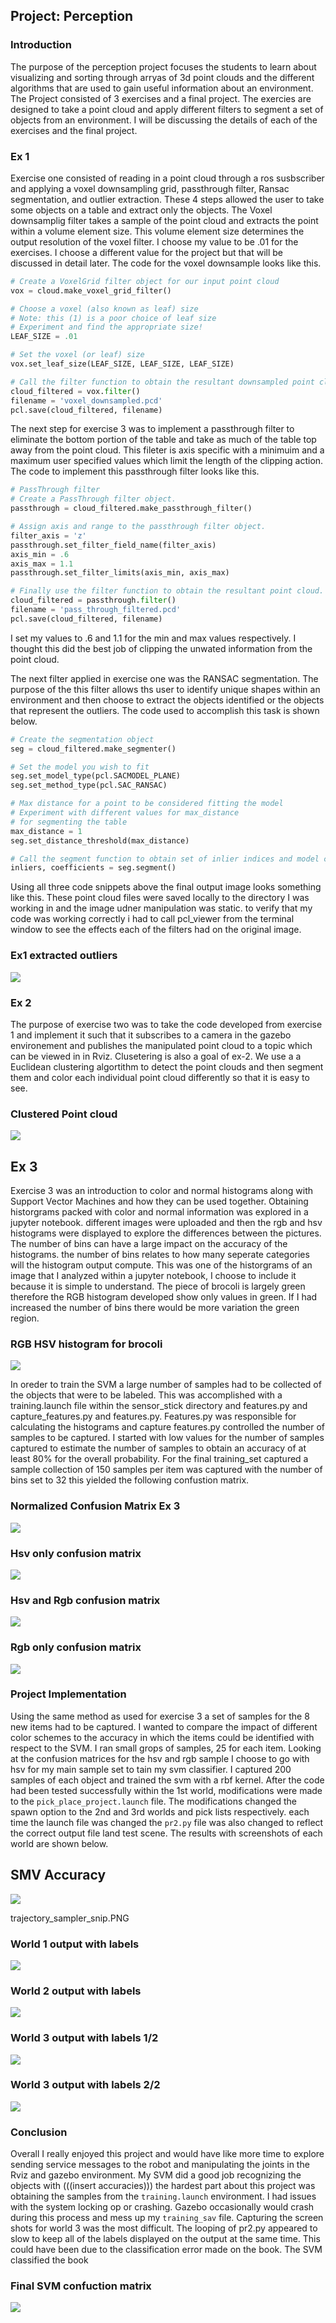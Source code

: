 ## Project: Perception

### Introduction  
The purpose of the perception project focuses the students to learn about visualizing and sorting through arryas of 3d point clouds and the different algorithms that are used to gain useful information about an environment.  The Project consisted of 3 exercises and a final project.  The exercies are designed to take a point cloud and apply different filters to segment a set of objects from an environment.  I will be discussing the details of each of the exercises and the final project.


### Ex 1
Exercise one consisted of reading in a point cloud through a ros susbscriber and applying a voxel downsampling grid, passthrough filter, Ransac segmentation, and outlier extraction.  These 4 steps allowed the user to take some objects on a table and extract only the objects.  The Voxel downsamplig filter takes a sample of the point cloud and extracts the point within a volume element size.  This volume element size determines the output resolution of the voxel filter.  I choose my value to be .01 for the exercises.  I choose a different value for the project but that will be discussed in detail later.  The code for the voxel downsample looks like this.  

```python
# Create a VoxelGrid filter object for our input point cloud
vox = cloud.make_voxel_grid_filter()

# Choose a voxel (also known as leaf) size
# Note: this (1) is a poor choice of leaf size   
# Experiment and find the appropriate size!
LEAF_SIZE = .01  

# Set the voxel (or leaf) size  
vox.set_leaf_size(LEAF_SIZE, LEAF_SIZE, LEAF_SIZE)

# Call the filter function to obtain the resultant downsampled point cloud
cloud_filtered = vox.filter()
filename = 'voxel_downsampled.pcd'
pcl.save(cloud_filtered, filename)
```

The next step for exercise 3 was to implement a passthrough filter to eliminate the bottom portion of the table and take as much of the table top away from the point cloud.  This fileter is axis specific with a minimuim and a maximum user specified values which limit the length of the clipping action.  The code to implement this passthrough filter looks like this.

```python
# PassThrough filter
# Create a PassThrough filter object.
passthrough = cloud_filtered.make_passthrough_filter()

# Assign axis and range to the passthrough filter object.
filter_axis = 'z'
passthrough.set_filter_field_name(filter_axis)
axis_min = .6
axis_max = 1.1
passthrough.set_filter_limits(axis_min, axis_max)

# Finally use the filter function to obtain the resultant point cloud. 
cloud_filtered = passthrough.filter()
filename = 'pass_through_filtered.pcd'
pcl.save(cloud_filtered, filename)
```
I set my values to .6 and 1.1 for the min and max values respectively.  I thought this did the best job of clipping the unwated information from the point cloud.

The next filter applied in exercise one was the RANSAC segmentation.  The purpose of the this filter allows ths user to identify unique shapes within an environment and then choose to extract the objects identified or the objects that represent the outliers.  The code used to accomplish this task is shown below.

```python
# Create the segmentation object
seg = cloud_filtered.make_segmenter()

# Set the model you wish to fit 
seg.set_model_type(pcl.SACMODEL_PLANE)
seg.set_method_type(pcl.SAC_RANSAC)

# Max distance for a point to be considered fitting the model
# Experiment with different values for max_distance 
# for segmenting the table
max_distance = 1
seg.set_distance_threshold(max_distance)

# Call the segment function to obtain set of inlier indices and model coefficients
inliers, coefficients = seg.segment()
```

Using all three code snippets above the final output image looks something like this.  These point cloud files were saved locally to the directory I was working in and the image udner manipulation was static.  to verify that my code was working correctly i had to call pcl_viewer from the terminal window to see the effects each of the filters had on the original image.

### Ex1 extracted outliers

![](./pics/extracted_outliers.PNG)

### Ex 2
The purpose of exercise two was to take the code developed from exercise 1 and implement it such that it subscribes to a camera in the gazebo environement and publishes the manipulated point cloud to a topic which can be viewed in in Rviz.  Clusetering is also a goal of ex-2.  We use a a Euclidean clustering algortithm to detect the point clouds and then segment them and color each individual point cloud differently so that it is easy to see.     

### Clustered Point cloud
![](./pics/pcl_cluster.PNG)

## Ex 3
Exercise 3 was an introduction to color and normal histograms along with Support Vector Machines and how they can be used together.  Obtaining historgrams packed with color and normal information was explored in a jupyter notebook.  different images were uploaded and then the rgb and hsv histograms were displayed to explore the differences between the pictures.  The number of bins can have a large impact on the accuracy of the histograms.  the number of bins relates to how many seperate categories will the histogram output compute. This was one of the historgrams of an image that I analyzed within a jupyter notebook, I choose to include it because it is simple to understand.  The piece of brocoli is largely green therefore the RGB histogram developed show only values in green.  If I had increased the number of bins there would be more variation the green region.

### RGB HSV histogram for brocoli

![](./pics/brocoli_histogram.PNG)

In oreder to train the SVM a large number of samples had to be collected of the objects that were to be labeled.  This was accomplished with a training.launch file within the sensor_stick directory and features.py and capture_features.py and features.py.  Features.py was responsible for calculating the histograms and capture features.py controlled the number of samples to be captured.  I started with low values for the number of samples captured to estimate the number of samples to obtain an accuracy of at least 80% for the overall probability.  For the final training_set captured a sample collection of 150 samples per item was captured with the number of bins set to 32 this yielded the following confustion matrix.

### Normalized Confusion Matrix Ex 3

![](./pics/norm_conf_matrix.PNG)


### Hsv only confusion matrix

![](./pics/hsv_feature_vec.PNG)


### Hsv and Rgb confusion matrix

![](./pics/hsvandrgb_feature_vec.PNG)


### Rgb only confusion matrix

![](./pics/rgb_feature_vec.PNG)




### Project Implementation
Using the same method as used for exercise 3 a set of samples for the 8 new items had to be captured.  I wanted to compare the impact of different color schemes to the accuracy in which the items could be identified with respect to the SVM.  I ran small grops of samples, 25 for each item.  Looking at the confusion matrices for the hsv and rgb sample I choose to go with hsv for my main sample set to tain my svm classifier.  I captured 200 samples of each object and trained the svm with a rbf kernel.  After the code had been tested successfully within the 1st world, modifications were made to the ```pick_place_project.launch``` file.  The modifications changed the spawn option to the 2nd and 3rd worlds and pick lists respectively.  each time the launch file was changed the ```pr2.py``` file was also changed to reflect the correct output file land test scene.  The results with screenshots of each world are shown below.  
## SMV Accuracy

![](./pics/svm_output.PNG)

trajectory_sampler_snip.PNG

### World 1 output with labels

![](./pics/world1_output.PNG)

### World 2 output with labels

![](./pics/world2_output.PNG)

### World 3 output with labels 1/2

![](./pics/world3_output_firsthalf.PNG)

### World 3 output with labels 2/2

![](./pics/world3_output_secondhalf.PNG)

### Conclusion
Overall I really enjoyed this project and would have like more time to explore sending service messages to the robot and manipulating the joints in the Rviz and gazebo environment.  My SVM did a good job recognizing the objects with (((insert accuracies))) the hardest part about this project was obtaining the samples from the ```training.launch``` environment.  I had issues with the system locking op or crashing.  Gazebo occasionally would crash during this process and mess up my ```training_sav``` file.  Capturing the screen shots for world 3 was the most difficult.  The looping of pr2.py appeared to slow to keep all of the labels displayed on the output at the same time.  This could have been due to the classification error made on the book.  The SVM classified the book

### Final SVM confuction matrix

![](./pics/Training_set.PNG)


